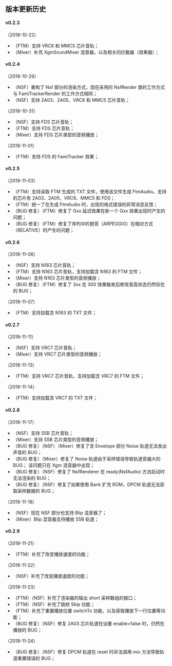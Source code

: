 
## 版本更新历史

#### v0.2.3

（2018-10-22）

*	（FTM）支持 VRC6 和 MMC5 芯片音轨；
*	（Mixer）补充 XgmSoundMixer 混音器，以及相关的拦截器（效果器）；

#### v0.2.4

（2018-10-29）

*	（NSF）重构了 Nsf 部分的渲染方式，现在采用的 NsfRender 类的工作方式与 FamiTrackerRender 的工作方式相同；
*	（NSF）支持 2A03、2A05、VRC6 和 MMC5 芯片音轨；

（2018-10-31）

*	（NSF）支持 FDS 芯片音轨；
*	（FTM）支持 FDS 芯片音轨；
*	（Mixer）支持 FDS 芯片类型的音频播放；

（2018-11-01）

*	（FTM）支持 FDS 的 FamiTracker 效果；

#### v0.2.5

（2018-11-03）

*	（FTM）支持读取 FTM 生成的 TXT 文件，使用该文件生成 FtmAudio。支持的芯片有 2A03、2A05、VRC6、MMC5 和 FDS；
*	（FTM）统一了在生成 FtmAudio 时，出现的格式错误的异常消息反馈；
*	（BUG 修复）（FTM）修复了 Gxx 延迟效果在新一个 Gxx 效果出现时产生的问题；
*	（BUG 修复）（FTM）修复了序列中的琶音（ARPEGGIO）在相对方式（RELATIVE）时产生的问题；

#### v0.2.6

（2018-11-06）

*	（NSF）支持 N163 芯片音轨；
*	（FTM）支持 N163 芯片音轨，支持加载含 N163 的 FTM 文件；
*	（Mixer）支持 N163 芯片类型的音频播放；
*	（BUG 修复）（FTM）修复了 3xx 在 300 效果触发后修改音高状态仍然存在的 BUG；

（2018-11-07）

*	（FTM）支持加载含 N163 的 TXT 文件；

#### v0.2.7

（2018-11-11）

*	（NSF）支持 VRC7 芯片音轨；
*	（Mixer）支持 VRC7 芯片类型的音频播放；

（2018-11-13）

*	（FTM）支持 VRC7 芯片音轨，支持加载含 VRC7 的 FTM 文件；

（2018-11-14）

*	（FTM）支持加载含 VRC7 的 TXT 文件；

#### v0.2.8

（2018-11-17）

*	（NSF）支持 S5B 芯片音轨；
*	（Mixer）支持 S5B 芯片类型的音频播放；
*	（BUG 修复）（NSF）（Mixer）修复了含 Envelope 部分 Noise 轨道无法发出声音的 BUG；
*	（BUG 修复）（Mixer）修复了 Noise 轨道由于采样错误导致轨道音偏大的 BUG；
	该问题只在 Xgm 混音器中出现；
*	（BUG 修复）（NSF）修复了 NsfRenderer 在 ready(NsfAudio) 方法启动时无法渲染的 BUG；
*	（BUG 修复）（NSF）修复了如果使用 Bank 扩充 ROM，DPCM 轨道无法获取采样数据的 BUG；

（2018-11-18）

*	（NSF）现在 NSF 部分也支持 Blip 混音器了；
*	（Mixer）Blip 混音器支持播放 S5B 轨道；

#### v0.2.9

（2018-11-21）

*	（FTM）补充了改变播放速度的功能；

（2018-11-22）

*	（NSF）补充了改变播放速度的功能；

（2018-11-23）

*	（FTM）（NSF）补充了渲染器的输出 short 采样数组的接口；
*	（FTM）（NSF）补充了跳帧 Skip 功能；
*	（FTM）补充了重置播放位置 switchTo 功能，以及获取播放下一行位置等功能；
*	（BUG 修复）（NSF）修复 2A03 芯片轨道在设置 enable=false 时，仍然在播放的 BUG；

（2018-11-24）

*	（BUG 修复）（NSF）修复 DPCM 轨道在 reset 时非法调用 mix 方法导致轨道重置错误的 BUG；

